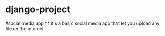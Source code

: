 # django-project
#social media app
** it's a basic social media app that let you upload any file on the internet
